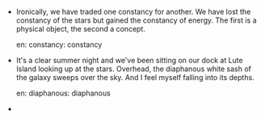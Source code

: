 - Ironically, we have traded one constancy for another. We have lost the constancy of the stars but gained the constancy of energy. The first is a physical object, the second a concept.

    <div markdown="1" class="tagged-entries">

    en: constancy: constancy

    </div>

- It's a clear summer night and we've been sitting on our dock at Lute Island looking up at the stars. Overhead, the diaphanous white sash of the galaxy sweeps over the sky. And I feel myself falling into its depths.

    <div markdown="1" class="tagged-entries">

    en: diaphanous: diaphanous

    </div>

- 